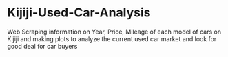 # Kijiji-Used-Car-Analysis
Web Scraping information on Year, Price, Mileage of each model of cars on Kijiji and making plots to analyze the current used car market and look for good deal for car buyers
